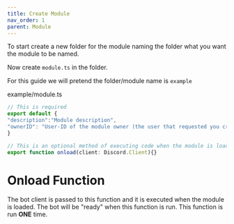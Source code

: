 ```yaml
---
title: Create Module
nav_order: 1
parent: Module
---
```


To start create a new folder for the module naming the folder what you want the module to be named.

Now create `module.ts` in the folder.

For this guide we will pretend the folder/module name is `example`

example/module.ts
```ts
// This is required
export default {
"description":"Module description",
"ownerID": "User-ID of the module owner (the user that requested you create the module)"
}

// This is an optional method of executing code when the module is loaded
export function onload(client: Discord.Client){}
```

# Onload Function
The bot client is passed to this function and it is executed when the module is loaded. 
The bot will be "ready" when this function is run. 
This function is run **ONE** time.
